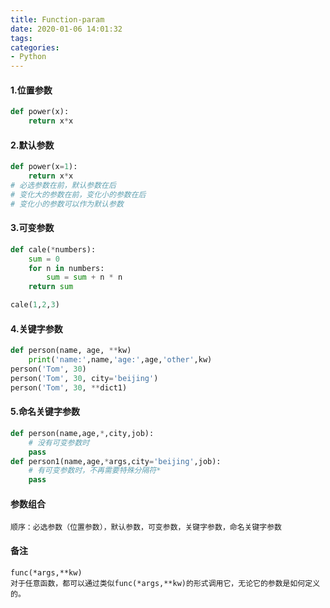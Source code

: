 ```yaml
---
title: Function-param
date: 2020-01-06 14:01:32
tags:
categories:
- Python
---
```


#### 1.位置参数

```python
def power(x):
	return x*x
```

#### 2.默认参数

```python
def power(x=1):
	return x*x
# 必选参数在前，默认参数在后
# 变化大的参数在前，变化小的参数在后
# 变化小的参数可以作为默认参数
```

#### 3.可变参数

```python
def cale(*numbers):
    sum = 0
    for n in numbers:
        sum = sum + n * n
    return sum

cale(1,2,3)
```

#### 4.关键字参数

```python
def person(name, age, **kw)
    print('name:',name,'age:',age,'other',kw)
person('Tom', 30)
person('Tom', 30, city='beijing')
person('Tom', 30, **dict1)
```

#### 5.命名关键字参数

```python
def person(name,age,*,city,job):
    # 没有可变参数时
    pass
def person1(name,age,*args,city='beijing',job):
    # 有可变参数时，不再需要特殊分隔符*
    pass
```

#### 参数组合

```
顺序：必选参数（位置参数），默认参数，可变参数，关键字参数，命名关键字参数
```

#### 备注

```
func(*args,**kw)
对于任意函数，都可以通过类似func(*args,**kw)的形式调用它，无论它的参数是如何定义的。
```

